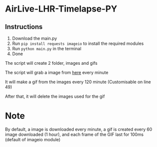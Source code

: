 # AirLive-LHR-Timelapse-PY

## Instructions

1. Download the main.py
2. Run `pip install requests imageio` to install the required modules
3. Run `python main.py` in the terminal
4. Done


The script will create 2 folder, images and gifs

The script will grab a image from [here](https://assets4.webcam.io/w/MmqrKM/latest.jpg) every minute

It will make a gif from the images every 120 minute (Customisable on line 49)

After that, it will delete the images used for the gif

# Note

By default, a image is downloaded every minute, a gif is created every 60 image downloaded (1 hour), and each frame of the GIF last for 100ms (default of imageio module)
